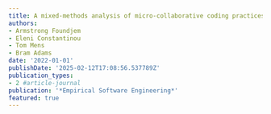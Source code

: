 ```yaml
---
title: A mixed-methods analysis of micro-collaborative coding practices in OpenStack
authors:
- Armstrong Foundjem
- Eleni Constantinou
- Tom Mens
- Bram Adams
date: '2022-01-01'
publishDate: '2025-02-12T17:08:56.537789Z'
publication_types:
- 2 #article-journal
publication: '*Empirical Software Engineering*'
featured: true
---
```


